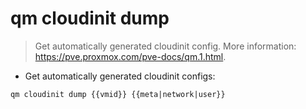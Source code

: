 # qm cloudinit dump

> Get automatically generated cloudinit config.
> More information: <https://pve.proxmox.com/pve-docs/qm.1.html>.

- Get automatically generated cloudinit configs:

`qm cloudinit dump {{vmid}} {{meta|network|user}}`
